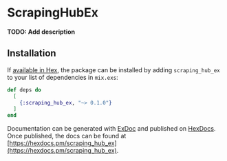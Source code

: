 # ScrapingHubEx

**TODO: Add description**

## Installation

If [available in Hex](https://hex.pm/docs/publish), the package can be installed
by adding `scraping_hub_ex` to your list of dependencies in `mix.exs`:

```elixir
def deps do
  [
    {:scraping_hub_ex, "~> 0.1.0"}
  ]
end
```

Documentation can be generated with [ExDoc](https://github.com/elixir-lang/ex_doc)
and published on [HexDocs](https://hexdocs.pm). Once published, the docs can
be found at [https://hexdocs.pm/scraping_hub_ex](https://hexdocs.pm/scraping_hub_ex).

